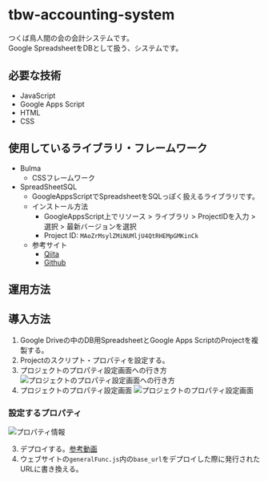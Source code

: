 # tbw-accounting-system
つくば鳥人間の会の会計システムです。<br>
Google SpreadsheetをDBとして扱う、システムです。

## 必要な技術
- JavaScript
- Google Apps Script
- HTML
- CSS

## 使用しているライブラリ・フレームワーク
- Bulma
  - CSSフレームワーク
- SpreadSheetSQL
  - GoogleAppsScriptでSpreadsheetをSQLっぽく扱えるライブラリです。
  - インストール方法
    - GoogleAppsScript上でリソース > ライブラリ > ProjectIDを入力 > 選択 > 最新バージョンを選択
    - Project ID: `MAoZrMsylZMiNUMljU4QtRHEMpGMKinCk`
  - 参考サイト
    - [Qiita](https://qiita.com/roana0229/items/fea931fcabc57f193620)
    - [Github](https://github.com/roana0229/spreadsheets-sql)

## 運用方法
## 導入方法
1. Google Driveの中のDB用SpreadsheetとGoogle Apps ScriptのProjectを複製する。
2. Projectのスクリプト・プロパティを設定する。
  1. プロジェクトのプロパティ設定画面への行き方
  ![プロジェクトのプロパティ設定画面への行き方](https://www.u.tsukuba.ac.jp/~s1811411/tas-intro/b.png)
  1. プロジェクトのプロパティ設定画面
  ![プロジェクトのプロパティ設定画面](https://www.u.tsukuba.ac.jp/~s1811411/tas-intro/a.png)
### 設定するプロパティ
![プロパティ情報](https://www.u.tsukuba.ac.jp/~s1811411/tas-intro/c.png)

3. デプロイする。[参考動画](https://photos.app.goo.gl/PU3wbtoknxsvomHV9)
4. ウェブサイトの```generalFunc.js```内の```base_url```をデプロイした際に発行されたURLに書き換える。

